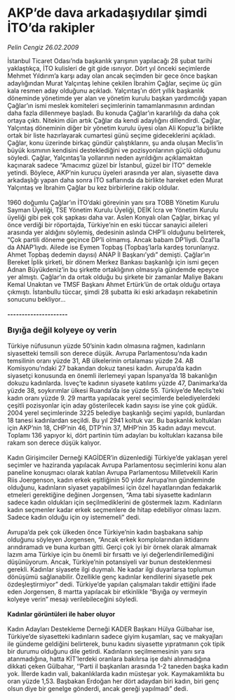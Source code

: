 # AKP’de dava arkadaşıydılar şimdi İTO’da rakipler

*Pelin Cengiz 26.02.2009*

<div class="taraf_structure_2col_1zq">
<div class="margen_n">



 <p>İstanbul Ticaret Odası’nda başkanlık yarışının yapılacağı 28 şubat tarihi yaklaştıkça, İTO kulisleri de git gide ısınıyor. Dört yıl önceki seçimlerde Mehmet Yıldırım’a karşı aday olan ancak seçimden bir gece önce başkan adaylığından Murat Yalçıntaş lehine çekilen İbrahim Çağlar, seçime üç gün kala resmen aday olduğunu açıkladı. Yalçıntaş’ın dört yıllık başkanlık döneminde yönetimde yer alan ve yönetim kurulu başkan yardımcılığı yapan Çağlar’ın ismi meslek komiteleri seçimlerinin tamamlanmasının ardından daha fazla dillenmeye başladı. Bu konuda Çağlar’ın kararlılığı da daha çok ortaya çıktı. Nitekim dün artık Çağlar da kendi adaylığını dillendirdi. Çağlar, Yalçıntaş döneminin diğer bir yönetim kurulu üyesi olan Ali Kopuz’la birlikte ortak bir liste hazırlayarak cumartesi günü seçime gideceklerini açıkladı. Çağlar, konu üzerinde birkaç gündür çalıştıklarını, şu anda oluşan Meclis’in büyük kısmının kendisini desteklediğini ve pozisyonlarının güçlü olduğunu söyledi. Çağlar, Yalçıntaş’la yollarının neden ayrıldığını açıklamaktan kaçınarak sadece “Amacımız güzel bir İstanbul, güzel bir İTO” demekle yetindi. Böylece, AKP’nin kurucu üyeleri arasında yer alan, siyasette dava arkadaşlığı yapan daha sonra İTO saflarında da birlikte hareket eden Murat Yalçıntaş ve İbrahim Çağlar bu kez birbirlerine rakip oldular. <br/><br/>1960 doğumlu Çağlar’ın İTO’daki görevinin yanı sıra TOBB Yönetim Kurulu Sayman Üyeliği, TSE Yönetim Kurulu Üyeliği, DEİK İcra ve Yönetim Kurulu üyeliği gibi pek çok şapkası daha var. Aslen Konyalı olan Çağlar, birkaç yıl önce verdiği bir röportajda, Türkiye’nin en eski tüccar sanayici aileleri arasında yer aldığını söylemiş, dedesinin aslında CHP’li olduğunu belirterek, “Çok partili döneme geçince DP’li olmamış. Ancak babam DP’liydi. Özal’la da ANAP’lıydı. Ailede ise Eymen Topbaş (Topbaş’larla kardeş torunlarıyız. Ahmet Topbaş dedemin dayısı) ANAP İl Başkanı’ydı” demişti. Çağlar’ın Bereket İplik şirketi, bir dönem Merkez Bankası başkanlığı için ismi geçen Adnan Büyükdeniz’in bu şirkette ortaklığının olmasıyla gündemde epeyce yer almıştı. Çağlar’ın da ortak olduğu bu şirkete bir zamanlar Maliye Bakanı Kemal Unakıtan ve TMSF Başkanı Ahmet Ertürk’ün de ortak olduğu ortaya çıkmıştı. İstanbullu tüccar, şimdi 28 şubatta iki eski arkadaşın rekabetinin sonucunu bekliyor...   <b><br/><br/>---------------------</b> <b> </b> <b><br/><br/><font size="4">Bıyığa değil kolyeye oy verin</font></b> <br/><br/>Türkiye nüfusunun yüzde 50’sinin kadın olmasına rağmen, kadınların siyasetteki temsili son derece düşük. Avrupa Parlamentosu’nda kadın temsilinin oranı yüzde 31, AB ülkelerinin ortalaması yüzde 24. AB Komisyonu’ndaki 27 bakandan dokuz tanesi kadın. Avrupa’da kadın siyasetçi konusunda en önemli ilerlemeyi yapan İspanya’da 18 bakanlığın dokuzu kadınlarda. İsveç’te kadının siyasete katılımı yüzde 47, Danimarka’da yüzde 38, soykırımlar ülkesi Ruanda’da ise yüzde 55. Türkiye’de Meclis’teki kadın oranı yüzde 9. 29 martta yapılacak yerel seçimlerde belediyelerdeki çeşitli pozisyonlar için aday gösterilecek kadın sayısı ise yine çok güdük. 2004 yerel seçimlerinde 3225 belediye başkanlığı seçimi yapıldı, bunlardan 18 tanesi kadınlardan seçildi. Bu yıl 2941 koltuk var. Bu başkanlık koltukları için AKP’nin 18, CHP’nin 46, DTP’nin 37, MHP’nin 35 kadın adayı mevcut. Toplamı 136 yapıyor ki, dört partinin tüm adayları bu koltukları kazansa bile rakam son derece düşük kalıyor. <br/><br/>Kadın Girişimciler Derneği KAGİDER’in düzenlediği Türkiye’de yaklaşan yerel seçimler ve haziranda yapılacak Avrupa Parlamentosu seçimlerini konu alan paneline konuşmacı olarak katılan Avrupa Parlamentosu Milletvekili Karin Riis Joergenson, kadın erkek eşitliğinin 50 yıldır Avrupa’nın gündeminde olduğunu, kadınların siyaset yapabilmesi için özel hayatlarından fedakarlık etmeleri gerektiğine değinen Jorgensen, “Ama tabi siyasette kadınların sadece kadın oldukları için seçilmediklerini de göstermek lazım. Kadınların kadın seçmenler kadar erkek seçmenlere de hitap edebiliyor olması lazım. Sadece kadın olduğu için oy istememeli” dedi. <br/><br/>Avrupa’da pek çok ülkeden önce Türkiye’nin kadın başbakana sahip olduğunu söyleyen Jorgensen, “Ancak erkek komplolarından iktidarını arındıramadı ve buna kurban gitti. Gerçi çok iyi bir örnek olarak almamak lazım ama Türkiye için bu önemli bir fırsattı ve iyi değerlendirilemediğini düşünüyorum. Ancak, Türkiye’nin potansiyeli var bunun desteklenmesi gerekli. Kadınlar siyasete ilgi duymalı. Ne kadar ilgi duyarlarsa toplumun dönüşümü sağlanabilir. Özellikle genç kadınlar kendilerini siyasetle pek özdeşleştirmiyor” dedi. Türkiye’de yapılan çalışmaları takdir ettiğini ifade eden Jorgensen, 8 martta yapılacak bir etkinlikle “Bıyığa oy vermeyin kolyeye verin” mesajı verilebileceğini söyledi. <b> </b> <b><br/><br/>Kadınlar görüntüleri ile haber oluyor</b> <br/><br/>Kadın Adayları Destekleme Derneği KADER Başkanı Hülya Gülbahar ise, Türkiye’de siyasetteki kadınların sadece giyim kuşamları, saç ve makyajları ile gündeme geldiğini belirterek, bunu kadını siyasette yıpratmanın çok tipik bir durumu olduğunu dile getirdi. Kadınların seçilmemesinin yanı sıra atanmadığına, hatta KİT’lerdeki oranlara bakılırsa işe dahi alınmadığına dikkati çeken Gülbahar, ‘‘Parti il başkanları arasında 1-2 taneden başka kadın yok. İllerde kadın vali, bakanlıklarda kadın müsteşar yok. Kaymakamlıkta bu oran yüzde 1,53. Başbakan Erdoğan her dört adaydan biri kadın, biri genç olsun diye bir genelge gönderdi, ancak gereği yapılmadı” dedi.</p>

<br/>


<div id="taraf_not">
</div>

</div>


</div>
